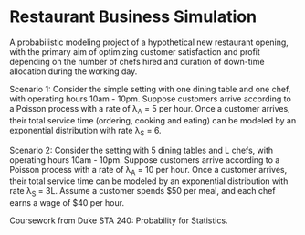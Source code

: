 # Restaurant Business Simulation

A probabilistic modeling project of a hypothetical new restaurant opening, with the primary aim of optimizing customer satisfaction and profit depending on the number of chefs hired and duration of down-time allocation during the working day.

Scenario 1:
Consider the simple setting with one dining table and one chef, with operating hours 10am - 10pm. Suppose customers arrive according to a Poisson process with a rate of λ<sub>A</sub> = 5 per hour. Once a customer arrives, their total service time (ordering, cooking and eating) can be modeled by an exponential distribution with rate λ<sub>S</sub> = 6.

Scenario 2:
Consider the setting with 5 dining tables and L chefs, with operating hours 10am - 10pm. Suppose customers arrive according to a Poisson process with a rate of λ<sub>A</sub> = 10 per hour. Once a customer arrives, their total service time can be modeled by an exponential distribution with rate λ<sub>S</sub> = 3L. Assume a customer spends $50 per meal, and each chef earns a wage of $40 per hour.

Coursework from Duke STA 240: Probability for Statistics.
